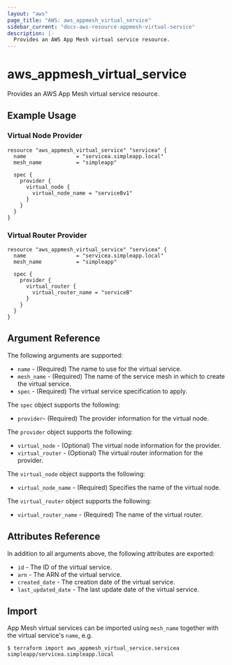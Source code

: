 ```yaml
---
layout: "aws"
page_title: "AWS: aws_appmesh_virtual_service"
sidebar_current: "docs-aws-resource-appmesh-virtual-service"
description: |-
  Provides an AWS App Mesh virtual service resource.
---
```


# aws_appmesh_virtual_service

Provides an AWS App Mesh virtual service resource.

## Example Usage

### Virtual Node Provider

```hcl
resource "aws_appmesh_virtual_service" "servicea" {
  name                = "servicea.simpleapp.local"
  mesh_name           = "simpleapp"

  spec {
    provider {
      virtual_node {
        virtual_node_name = "serviceBv1"
      }
    }
  }
}
```

### Virtual Router Provider

```hcl
resource "aws_appmesh_virtual_service" "servicea" {
  name                = "servicea.simpleapp.local"
  mesh_name           = "simpleapp"

  spec {
    provider {
      virtual_router {
        virtual_router_name = "serviceB"
      }
    }
  }
}
```

## Argument Reference

The following arguments are supported:

* `name` - (Required) The name to use for the virtual service.
* `mesh_name` - (Required) The name of the service mesh in which to create the virtual service.
* `spec` - (Required) The virtual service specification to apply.

The `spec` object supports the following:

* `provider`- (Required) The provider information for the virtual node.

The `provider` object supports the following:

* `virtual_node` - (Optional) The virtual node information for the provider.
* `virtual_router` - (Optional) The virtual router information for the provider.

The `virtual_node` object supports the following:

* `virtual_node_name` - (Required) Specifies the name of the virtual node.

The `virtual_router` object supports the following:

* `virtual_router_name` - (Required) The name of the virtual router.

## Attributes Reference

In addition to all arguments above, the following attributes are exported:

* `id` - The ID of the virtual service.
* `arn` - The ARN of the virtual service.
* `created_date` - The creation date of the virtual service.
* `last_updated_date` - The last update date of the virtual service.

## Import

App Mesh virtual services can be imported using `mesh_name` together with the virtual service's `name`,
e.g.

```
$ terraform import aws_appmesh_virtual_service.servicea simpleapp/servicea.simpleapp.local
```
